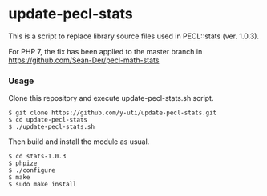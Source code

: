 update-pecl-stats
=================

This is a script to replace library source files used in PECL::stats (ver. 1.0.3).

For PHP 7, the fix has been applied to the master branch in https://github.com/Sean-Der/pecl-math-stats

### Usage

Clone this repository and execute update-pecl-stats.sh script.

```
$ git clone https://github.com/y-uti/update-pecl-stats.git
$ cd update-pecl-stats
$ ./update-pecl-stats.sh
```

Then build and install the module as usual.

```
$ cd stats-1.0.3
$ phpize
$ ./configure
$ make
$ sudo make install
```
